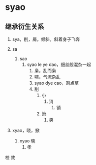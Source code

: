 # syao

## 继承衍生关系

1. sya，削，屑，倾斜，斜着身子飞奔

1. sa
   1. sao 
      1. syao le ye dao，细丝般混杂一起
         1. 枭，乱而枭
         2. 啸，气流杂乱
         3. syao dye cao，割点草
         4. 削
            1. 小
               1. 消
                  1. 销
            2. 箫
               1. 笑

2. xyao，晓，掀
   1. xyao 晓
      1. 孝

校
效

